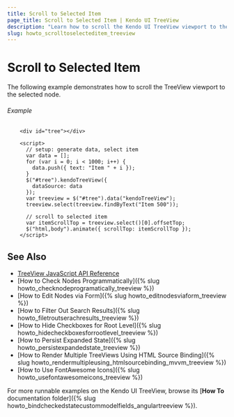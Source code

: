 ```yaml
---
title: Scroll to Selected Item
page_title: Scroll to Selected Item | Kendo UI TreeView
description: "Learn how to scroll the Kendo UI TreeView viewport to the selected node."
slug: howto_scrolltoselecteditem_treeview
---
```


# Scroll to Selected Item

The following example demonstrates how to scroll the TreeView viewport to the selected node.

###### Example

```dojo
    <div id="tree"></div>

    <script>
      // setup: generate data, select item
      var data = [];
      for (var i = 0; i < 1000; i++) {
        data.push({ text: "Item " + i });
      }
      $("#tree").kendoTreeView({
        dataSource: data
      });
      var treeview = $("#tree").data("kendoTreeView");
      treeview.select(treeview.findByText("Item 500"));

      // scroll to selected item
      var itemScrollTop = treeview.select()[0].offsetTop;
      $("html,body").animate({ scrollTop: itemScrollTop });
    </script>
```

## See Also

* [TreeView JavaScript API Reference](/api/javascript/ui/treeview)
* [How to Check Nodes Programmatically]({% slug howto_checknodeprogramatically_treeview %})
* [How to Edit Nodes via Form]({% slug howto_editnodesviaform_treeview %})
* [How to Filter Out Search Results]({% slug howto_filetroutserachresults_treeview %})
* [How to Hide Checkboxes for Root Level]({% slug howto_hidecheckboxesforrootlevel_treeview %})
* [How to Persist Expanded State]({% slug howto_persistexpandedstate_treeview %})
* [How to Render Multiple TreeViews Using HTML Source Binding]({% slug howto_rendermultipleusing_htmlsourcebinding_mvvm_treeview %})
* [How to Use FontAwesome Icons]({% slug howto_usefontawesomeicons_treeview %})

For more runnable examples on the Kendo UI TreeView, browse its [**How To** documentation folder]({% slug howto_bindcheckedstatecustommodelfields_angulartreeview %}).
